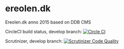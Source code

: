 ereolen.dk
==========

Ereolen.dk anno 2015 based on DDB CMS

CircleCI build status, develop branch: [![Circle CI](https://circleci.com/gh/eReolen/ereolen.dk/tree/develop.svg?style=svg)](https://circleci.com/gh/eReolen/ereolen.dk/tree/develop)

Scrutinizer, develop branch: [![Scrutinizer Code Quality](https://scrutinizer-ci.com/g/eReolen/ereolen.dk/badges/quality-score.png?b=develop)](https://scrutinizer-ci.com/g/eReolen/ereolen.dk/?branch=develop)
